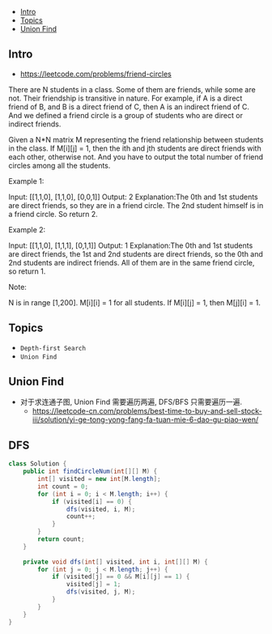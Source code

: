 - [Intro](#intro)
- [Topics](#topics)
- [Union Find](#union-find)

## Intro

- https://leetcode.com/problems/friend-circles


There are N students in a class. Some of them are friends, while some are not. Their friendship is transitive in nature. For example, if A is a direct friend of B, and B is a direct friend of C, then A is an indirect friend of C. And we defined a friend circle is a group of students who are direct or indirect friends.


Given a N*N matrix M representing the friend relationship between students in the class. If M[i][j] = 1, then the ith and jth students are direct friends with each other, otherwise not. And you have to output the total number of friend circles among all the students.

Example 1:

Input: 
[[1,1,0],
 [1,1,0],
 [0,0,1]]
Output: 2
Explanation:The 0th and 1st students are direct friends, so they are in a friend circle. The 2nd student himself is in a friend circle. So return 2.

Example 2:

Input: 
[[1,1,0],
 [1,1,1],
 [0,1,1]]
Output: 1
Explanation:The 0th and 1st students are direct friends, the 1st and 2nd students are direct friends, so the 0th and 2nd students are indirect friends. All of them are in the same friend circle, so return 1.

Note:

N is in range [1,200].
M[i][i] = 1 for all students.
If M[i][j] = 1, then M[j][i] = 1.



## Topics

- `Depth-first Search`
- `Union Find`


## Union Find

- 对于求连通子图, Union Find 需要遍历两遍, DFS/BFS 只需要遍历一遍.
  - https://leetcode-cn.com/problems/best-time-to-buy-and-sell-stock-iii/solution/yi-ge-tong-yong-fang-fa-tuan-mie-6-dao-gu-piao-wen/

## DFS
```java
class Solution {
    public int findCircleNum(int[][] M) {
        int[] visited = new int[M.length];
        int count = 0;
        for (int i = 0; i < M.length; i++) {
            if (visited[i] == 0) {
                dfs(visited, i, M);
                count++;
            }
        }
        return count;
    }
    
    private void dfs(int[] visited, int i, int[][] M) {
        for (int j = 0; j < M.length; j++) {
            if (visited[j] == 0 && M[i][j] == 1) {
                visited[j] = 1;
                dfs(visited, j, M);
            }
        }
    }
}
```
